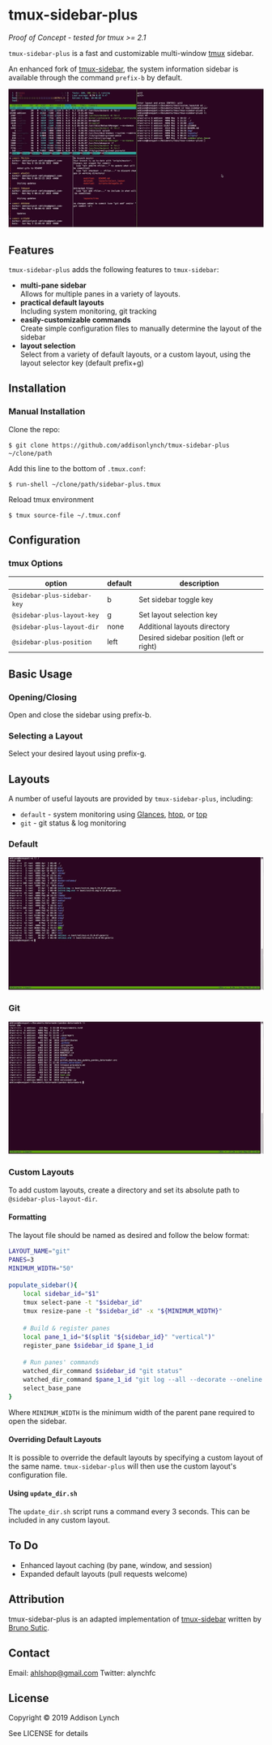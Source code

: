 # tmux-sidebar-plus

*Proof of Concept - tested for tmux >= 2.1*

``tmux-sidebar-plus`` is a fast and customizable multi-window
[tmux](https://github.com/tmux/tmux) sidebar.

An enhanced fork of [tmux-sidebar](https://github.com/tmux-plugins/tmux-sidebar),
the system information sidebar is available through the command ``prefix-b`` by default.

![tmux-sidebar-plus](/img/detailed_small.gif)

## Features


``tmux-sidebar-plus`` adds the following features to ``tmux-sidebar``:

- **multi-pane sidebar**<br/>
  Allows for multiple panes in a variety of layouts.
- **practical default layouts**</br>
  Including system monitoring, git tracking
- **easily-customizable commands**<br/>
  Create simple configuration files to manually determine the layout of the
  sidebar
- **layout selection**<br/>
  Select from a variety of default layouts, or a custom layout, using the
  layout selector key (default prefix+g)



## Installation

### Manual Installation

Clone the repo:

```
$ git clone https://github.com/addisonlynch/tmux-sidebar-plus ~/clone/path
```

Add this line to the bottom of ``.tmux.conf``:

```
$ run-shell ~/clone/path/sidebar-plus.tmux
```

Reload tmux environment

```
$ tmux source-file ~/.tmux.conf
```

## Configuration


### tmux Options

| option | default | description    |
|-------|------|---|
| ``@sidebar-plus-sidebar-key``  | b | Set sidebar toggle key |
| ``@sidebar-plus-layout-key`` | g | Set layout selection key |
| ``@sidebar-plus-layout-dir`` | none | Additional layouts directory |
| ``@sidebar-plus-position`` | left | Desired sidebar position (left or right)|


## Basic Usage

### Opening/Closing

Open and close the sidebar using prefix-b.

### Selecting a Layout

Select your desired layout using prefix-g.


## Layouts

A number of useful layouts are provided by ``tmux-sidebar-plus``, including:

* ``default`` - system monitoring using [Glances](https://nicolargo.github.io/glances/),
  [htop](https://hisham.hm/htop/), or [top](https://linux.die.net/man/1/top)
* ``git`` - git status & log monitoring

### Default

![Default Layout](/img/default_small.gif)

### Git

![Git Layout](/img/git_small.gif)

### Custom Layouts

To add custom layouts, create a directory and set its absolute path to
``@sidebar-plus-layout-dir``.

#### Formatting

The layout file should be named as desired and follow the below format:

```bash
LAYOUT_NAME="git"
PANES=3
MINIMUM_WIDTH="50"

populate_sidebar(){
    local sidebar_id="$1"
    tmux select-pane -t "$sidebar_id"
    tmux resize-pane -t "$sidebar_id" -x "${MINIMUM_WIDTH}"

    # Build & register panes
    local pane_1_id="$(split "${sidebar_id}" "vertical")"
    register_pane $sidebar_id $pane_1_id

    # Run panes' commands
    watched_dir_command $sidebar_id "git status"
    watched_dir_command $pane_1_id "git log --all --decorate --oneline --graph"
    select_base_pane
}

```

Where ``MINIMUM_WIDTH`` is the minimum width of the parent pane required to
open the sidebar.

#### Overriding Default Layouts

It is possible to override the default layouts by specifying a custom layout of
the same name. ``tmux-sidebar-plus`` will then use the custom layout's
configuration file.

#### Using ``update_dir.sh``

The ``update_dir.sh`` script runs a command every 3 seconds. This can be
included in any custom layout.

## To Do

* Enhanced layout caching (by pane, window, and session)
* Expanded default layouts (pull requests welcome)

## Attribution

tmux-sidebar-plus is an adapted implementation of [tmux-sidebar](https://github.com/tmux-plugins/tmux-sidebar/commits?author=bruno-) written by [Bruno Sutic](https://github.com/bruno-).

## Contact

Email: ahlshop@gmail.com
Twitter: alynchfc

## License

Copyright © 2019 Addison Lynch

See LICENSE for details
